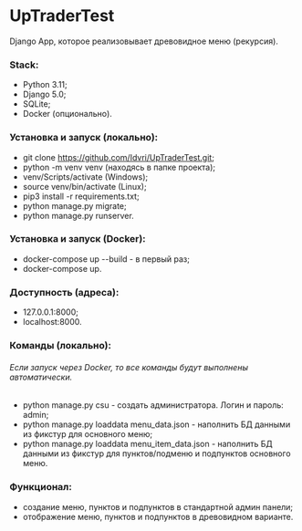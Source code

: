 # UpTraderTest
Django App, которое реализовывает древовидное меню (рекурсия).

### Stack: 
- Python 3.11;
- Django 5.0;
- SQLite;
- Docker (опционально).

### Установка и запуск (локально):
- git clone https://github.com/Idvri/UpTraderTest.git;
- python -m venv venv (находясь в папке проекта);
- venv/Scripts/activate (Windows);
- source venv/bin/activate (Linux);
- pip3 install -r requirements.txt;
- python manage.py migrate;
- python manage.py runserver.

### Установка и запуск (Docker):
- docker-compose up --build - в первый раз;
- docker-compose up.

### Доступность (адреса):
- 127.0.0.1:8000;
- localhost:8000.

### Команды (локально):
###### Если запуск через Docker, то все команды будут выполнены автоматически.
- python manage.py csu - создать администратора. Логин и пароль: admin;
- python manage.py loaddata menu_data.json - наполнить БД данными из фикстур для основного меню;
- python manage.py loaddata menu_item_data.json - наполнить БД данными из фикстур для пунктов/подменю и подпунктов основного меню.

### Функционал:
- создание меню, пунктов и подпунктов в стандартной админ панели;
- отображение меню, пунктов и подпунктов в древовидном варианте.


